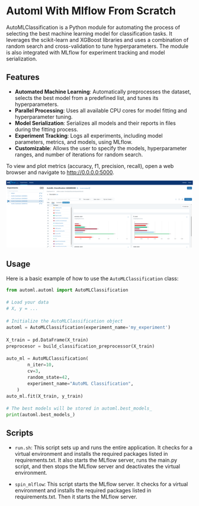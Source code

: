 # Automl With Mlflow From Scratch

AutoMLClassification is a Python module for automating the process of selecting the best machine learning model for classification tasks. It leverages the scikit-learn and XGBoost libraries and uses a combination of random search and cross-validation to tune hyperparameters. The module is also integrated with MLflow for experiment tracking and model serialization. 

## Features

- **Automated Machine Learning**: Automatically preprocesses the dataset, selects the best model from a predefined list, and tunes its hyperparameters.
- **Parallel Processing**: Uses all available CPU cores for model fitting and hyperparameter tuning.
- **Model Serialization**: Serializes all models and their reports in files during the fitting process.
- **Experiment Tracking**: Logs all experiments, including model parameters, metrics, and models, using MLflow.
- **Customizable**: Allows the user to specify the models, hyperparameter ranges, and number of iterations for random search.

To view and plot metrics (accuracy, f1, precision, recall), open a web browser and navigate to http://0.0.0.0:5000.

![image](images/mlflowui.png)
## Usage

Here is a basic example of how to use the `AutoMLClassification` class:

```python
from automl.automl import AutoMLClassification

# Load your data
# X, y = ...

# Initialize the AutoMLClassification object
automl = AutoMLClassification(experiment_name='my_experiment')

X_train = pd.DataFrame(X_train)
preprocesor = build_classification_preprocessor(X_train)

auto_ml = AutoMLClassification(
        n_iter=10,
        cv=3,
        random_state=42,
        experiment_name="AutoML Classification",
    )
auto_ml.fit(X_train, y_train)

# The best models will be stored in automl.best_models_
print(automl.best_models_)
``````


## Scripts

* `run.sh`: This script sets up and runs the entire application. It checks for a virtual environment and installs the required packages listed in requirements.txt. It also starts the MLflow server, runs the main.py script, and then stops the MLflow server and deactivates the virtual environment.

* `spin_mlflow`: This script starts the MLflow server. It checks for a virtual environment and installs the required packages listed in requirements.txt. Then it starts the MLflow server.